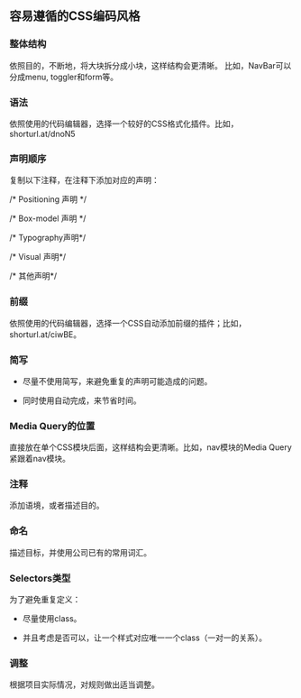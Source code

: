 容易遵循的CSS编码风格
---------------------

### 整体结构 

依照目的，不断地，将大块拆分成小块，这样结构会更清晰。 比如，NavBar可以分成menu, toggler和form等。

### 语法

依照使用的代码编辑器，选择一个较好的CSS格式化插件。比如， shorturl.at/dnoN5

### 声明顺序

复制以下注释，在注释下添加对应的声明：

/\* Positioning 声明 \*/

/\* Box-model 声明 \*/

/\* Typography声明\*/

/\* Visual 声明\*/

/\* 其他声明\*/

### 前缀

依照使用的代码编辑器，选择一个CSS自动添加前缀的插件；比如，shorturl.at/ciwBE。

### 简写

-   尽量不使用简写，来避免重复的声明可能造成的问题。

-   同时使用自动完成，来节省时间。

### Media Query的位置

直接放在单个CSS模块后面，这样结构会更清晰。比如，nav模块的Media Query紧跟着nav模块。

### 注释

添加语境，或者描述目的。

### 命名

描述目标，并使用公司已有的常用词汇。

### Selectors类型

为了避免重复定义：

-   尽量使用class。

-   并且考虑是否可以，让一个样式对应唯一一个class（一对一的关系）。

### 调整

根据项目实际情况，对规则做出适当调整。
